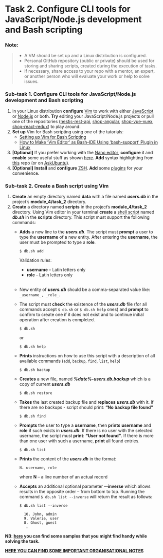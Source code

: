 # Task 2. Configure CLI tools for JavaScript/Node.js development and Bash scripting

### Note:
> - A VM should be set up and a Linux distribution is configured.
> - Personal GitHub repository (public or private) should be used for storing and sharing scripts, created during the execution of tasks.
> - If necessary, share access to your repo with a mentor, an expert, or another person who will evaluate your work or help to solve issues.

### Sub-task 1. Configure CLI tools for JavaScript/Node.js development and Bash scripting
1. In your Linux distribution **configure** [Vim](https://www.vim.org/) to work with either [JavaScript](https://freshman.tech/vim-javascript/) or [Node.js](https://theselfhostingblog.com/posts/configuring-vim-for-node-js-development/) or both.
   **Try** editing your JavaScript/Node.js projects or pull one of the repositories ([nestjs-rest-api](https://github.com/EPAM-JS-Competency-center/nestjs-rest-api), [shop-angular](https://github.com/EPAM-JS-Competency-center/shop-angular-cloudfront), [shop-vue-vuex](https://github.com/EPAM-JS-Competency-center/shop-vue-vuex-cloudfront), [shop-react-redux](https://github.com/EPAM-JS-Competency-center/shop-react-redux-cloudfront)) to play around.
2. **Set up** Vim for Bash scripting using one of the tutorials:
    - [Setting up Vim for Bash Scripting](https://dev.to/mr_destructive/setting-up-vim-for-bash-scripting-2ef5)
    - [How to Make ‘Vim Editor’ as Bash-IDE Using ‘bash-support’ Plugin in Linux](https://www.tecmint.com/use-vim-as-bash-ide-using-bash-support-in-linux/)
3. **[Optional]** If you prefer working with the [Nano editor](https://www.nano-editor.org/), **configure** it and **enable** some useful stuff as shown [here](https://linuxhint.com/configure_nano_text_editor_nanorc/).
   **Add** syntax highlighting from [this](https://github.com/scopatz/nanorc) repo (or on [AskUbuntu](https://askubuntu.com/questions/90013/how-do-i-enable-syntax-highlighting-in-nano)).
4. **[Optional]** **Install** and **configure** [ZSH](https://ohmyz.sh/#install). **Add** some [plugins](https://github.com/ohmyzsh/ohmyzsh/wiki/Plugins) for your convenience.

### Sub-task 2. Create a Bash script using Vim

1.	**Create** an empty directory named **data** with a file named **_users.db_** in the project’s **module_4/task_2** directory.
2.	**Create** a directory named **scripts** in the project’s **module_4/task_2** directory.  Using Vim editor in your terminal **create** a [shell script](https://linuxconfig.org/bash-scripting-tutorial-for-beginners) named **_db.sh_** in the **scripts** directory. This script must support the following commands:
      - **Adds** a new line to the **_users.db_**. The script must **prompt** a user to type the **username** of a new entity. After entering the **username**, the user must be prompted to type a **role**. 
        ```shell
        $ db.sh add
        ```
        Validation rules:
          - **username** – Latin letters only
          - **role** – Latin letters only </br></br>

      - New entity of **_users.db_** should be a comma-separated value like: `_username_, _role_`.
      - The script must **check** the existence of the **_users.db_** file (for all commands accept `$ db.sh` or `$ db.sh help` ones) and **prompt** to confirm to create one if it does not exist and to continue initial operation after creation is completed.
        
        ```shell
        $ db.sh
        ```
        
         or
        
        ```shell
        $ db.sh help
        ```
      - **Prints** instructions on how to use this script with a description of all available commands (`add`, `backup`, `find`, `list`, `help`)

        ```shell
        $ db.sh backup
        ```
      - **Creates** a new file, named **_%date%-users.db.backup_** which is a copy of current **_users.db_**
        
        ```shell
        $ db.sh restore
        ```

      - **Takes** the last created backup file and **replaces** **_users.db_** with it. If there are no backups - script should print: **“No backup file found”**
        
        ```shell
        $ db.sh find 					
        ```

      - **Prompts** the user to type a **username**, then **prints** **username** and **role** if such exists in **_users.db_**. If there is no user with the selected username, the script must **print**: **“User not found”**. If there is more than one user with such a username, **print** all found entries.
        
        ```shell
        $ db.sh list
        ```

      - **Prints** the content of the **_users.db_** in the format:
        
        ```shell
        N. username, role 	
        ```

        where **N** – a line number of an actual record

      - **Accepts** an additional optional parameter **--inverse** which allows results in the opposite order – from bottom to top.
    Running the command `$ db.sh list --inverse` will return the result as follows:
        
        ```shell
        $ db.sh list --inverse
        
          10. John, admin
          9. Valerie, user
          8. Ghost, guest
           …
        ```

**NB: [here](./db) you can find some samples that you might find handy while solving the task.**

**[HERE YOU CAN FIND SOME IMPORTANT ORGANISATIONAL NOTES](../../../ORG-NOTES.md)**
